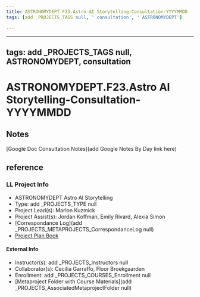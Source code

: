 ```yaml
---
title: ASTRONOMYDEPT.F23.Astro AI Storytelling-Consultation-YYYYMMDD
tags: [add _PROJECTS_TAGS null, ' consultation', ' ASTRONOMYDEPT']

---
```


---
tags: add _PROJECTS_TAGS null, ASTRONOMYDEPT, consultation
---
# ASTRONOMYDEPT.F23.Astro AI Storytelling-Consultation-YYYYMMDD

## Notes
[Google Doc Consultation Notes](add Google Notes By Day link here)

## reference
### LL Project Info
* ASTRONOMYDEPT Astro AI Storytelling
* Type: add _PROJECTS_TYPE null
* Project Lead(s): Marlon Kuzmick
* Project Assist(s): Jordan Koffman, Emily Rivard, Alexia Simon
* [Correspondance Log](add _PROJECTS_METAPROJECTS_CorrespondanceLog null)
* [Project Plan Book](https://hackmd.io/@ll-23-24/BJ9hFfRC2)

#### External Info
* Instructor(s): add _PROJECTS_Instructors null
* Collaborator(s): Cecilia Garraffo, Floor Broekgaarden
* Enrollment: add _PROJECTS_COURSES_Enrollment null
* [Metaproject Folder with Course Materials](add _PROJECTS_AssociatedMetaprojectFolder null)
